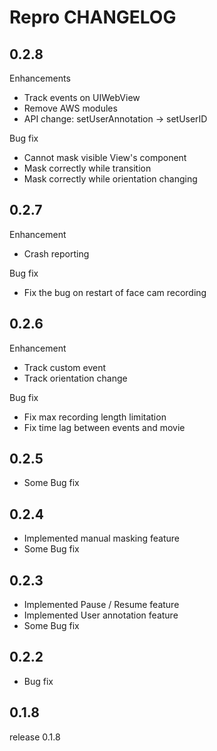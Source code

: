 # Repro CHANGELOG

## 0.2.8

Enhancements

- Track events on UIWebView
- Remove AWS modules
- API change: setUserAnnotation -> setUserID

Bug fix

- Cannot mask visible View's component
- Mask correctly while transition
- Mask correctly while orientation changing

## 0.2.7

Enhancement

- Crash reporting

Bug fix

- Fix the bug on restart of face cam recording

## 0.2.6

Enhancement

- Track custom event
- Track orientation change

Bug fix

- Fix max recording length limitation
- Fix time lag between events and movie

## 0.2.5

- Some Bug fix

## 0.2.4

- Implemented manual masking feature
- Some Bug fix

## 0.2.3

- Implemented Pause / Resume feature
- Implemented User annotation feature
- Some Bug fix

## 0.2.2

- Bug fix

## 0.1.8

release 0.1.8

